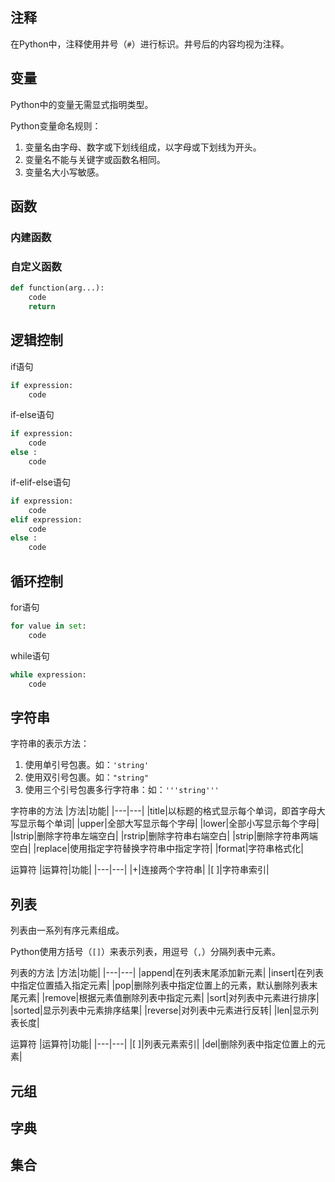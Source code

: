 ## 注释

在Python中，注释使用井号（`#`）进行标识。井号后的内容均视为注释。

## 变量

Python中的变量无需显式指明类型。

Python变量命名规则：
1. 变量名由字母、数字或下划线组成，以字母或下划线为开头。
2. 变量名不能与关键字或函数名相同。
3. 变量名大小写敏感。

## 函数

### 内建函数

### 自定义函数

``` Python
def function(arg...):
    code
    return
```

## 逻辑控制

if语句
``` Python
if expression:
    code
```

if-else语句
``` Python
if expression:
    code
else :
    code
```

if-elif-else语句
``` Python
if expression:
    code
elif expression:
    code
else :
    code
```

## 循环控制

for语句
``` Python
for value in set:
    code
```

while语句
``` Python
while expression:
    code
```

## 字符串

字符串的表示方法：
1. 使用单引号包裹。如：`'string'`
2. 使用双引号包裹。如：`"string"`
3. 使用三个引号包裹多行字符串：如：`'''string'''`

字符串的方法
|方法|功能|
|---|---|
|title|以标题的格式显示每个单词，即首字母大写显示每个单词|
|upper|全部大写显示每个字母|
|lower|全部小写显示每个字母|
|lstrip|删除字符串左端空白|
|rstrip|删除字符串右端空白|
|strip|删除字符串两端空白|
|replace|使用指定字符替换字符串中指定字符|
|format|字符串格式化|

运算符
|运算符|功能|
|---|---|
|+|连接两个字符串|
|[ ]|字符串索引|

## 列表

列表由一系列有序元素组成。

Python使用方括号（`[]`）来表示列表，用逗号（`,`）分隔列表中元素。

列表的方法
|方法|功能|
|---|---|
|append|在列表末尾添加新元素|
|insert|在列表中指定位置插入指定元素|
|pop|删除列表中指定位置上的元素，默认删除列表末尾元素|
|remove|根据元素值删除列表中指定元素|
|sort|对列表中元素进行排序|
|sorted|显示列表中元素排序结果|
|reverse|对列表中元素进行反转|
|len|显示列表长度|

运算符
|运算符|功能|
|---|---|
|[ ]|列表元素索引|
|del|删除列表中指定位置上的元素|

## 元组

## 字典

## 集合
